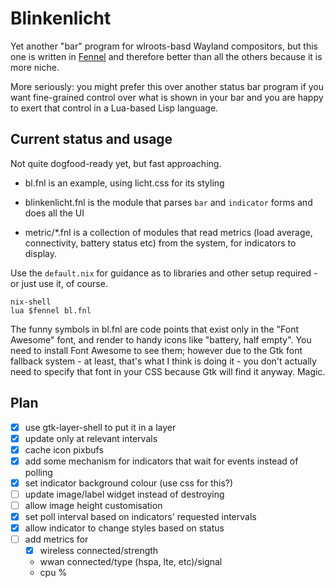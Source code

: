 # Blinkenlicht

Yet another "bar" program for wlroots-basd Wayland compositors, but
this one is written in [Fennel](https://fennel-lang.org/) and
therefore better than all the others because it is more niche.

More seriously: you might prefer this over another status bar program
if you want fine-grained control over what is shown in your bar and
you are happy to exert that control in a Lua-based Lisp language.

## Current status and usage

Not quite dogfood-ready yet, but fast approaching.

* bl.fnl is an example, using licht.css for its styling

* blinkenlicht.fnl is the module that parses `bar` and `indicator`
  forms and does all the UI

* metric/*.fnl is a collection of modules that read metrics (load
  average, connectivity, battery status etc) from the system, for
  indicators to display.

Use the `default.nix` for guidance as to libraries and other setup
required - or just use it, of course.

    nix-shell
    lua $fennel bl.fnl

The funny symbols in bl.fnl are code points that exist only in the
"Font Awesome" font, and render to handy icons like "battery, half
empty".  You need to install Font Awesome to see them; however due to
the Gtk font fallback system - at least, that's what I think is doing
it - you don't actually need to specify that font in your CSS because
Gtk will find it anyway. Magic.


## Plan

* [X] use gtk-layer-shell to put it in a layer
* [X] update only at relevant intervals
* [X] cache icon pixbufs
* [X] add some mechanism for indicators that wait for events instead of polling
* [X] set indicator background colour (use css for this?)
* [ ] update image/label widget instead of destroying
* [ ] allow image height customisation
* [X] set poll interval based on indicators' requested intervals
* [X] allow indicator to change styles based on status
* [ ] add metrics for
  - [X] wireless connected/strength
  - wwan connected/type (hspa, lte, etc)/signal
  - cpu %
